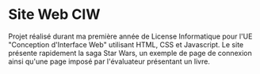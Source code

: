 # Site Web CIW
Projet réalisé durant ma première année de License Informatique pour l'UE "Conception d'Interface Web" utilisant HTML, CSS et Javascript.
Le site présente rapidement la saga Star Wars, un exemple de page de connexion ainsi qu'une page imposé par l'évaluateur présentant un livre.
